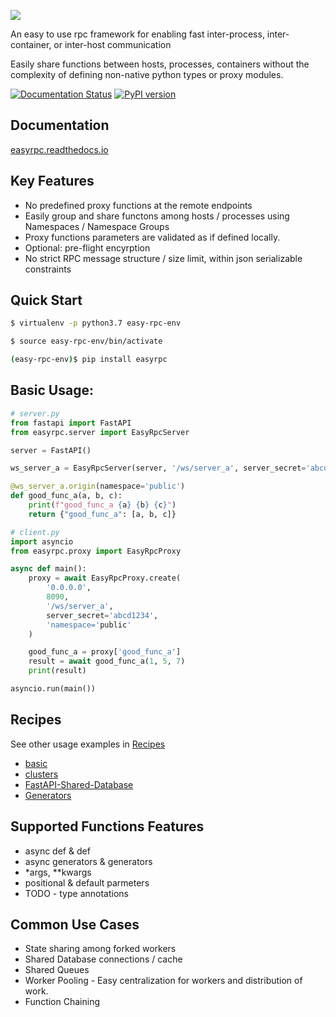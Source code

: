 ![](./docs/images/logo.png)

An easy to use rpc framework for enabling fast inter-process, inter-container, or inter-host communication

Easily share functions between hosts, processes, containers without the complexity of defining non-native python types or proxy modules.

[![Documentation Status](https://readthedocs.org/projects/easyrpc/badge/?version=latest)](https://easyrpc.readthedocs.io/en/latest/?badge=latest) [![PyPI version](https://badge.fury.io/py/easyrpc.svg)](https://pypi.org/project/easyrpc/)

## Documentation
[easyrpc.readthedocs.io](https://easyrpc.readthedocs.io)

## Key Features
- No predefined proxy functions at the remote endpoints
- Easily group and share functons among hosts / processes using Namespaces / Namespace Groups
- Proxy functions parameters are validated as if defined locally.
- Optional: pre-flight encyrption 
- No strict RPC message structure / size limit, within json serializable constraints

## Quick Start

```bash
$ virtualenv -p python3.7 easy-rpc-env

$ source easy-rpc-env/bin/activate

(easy-rpc-env)$ pip install easyrpc
```

## Basic Usage:

```python
# server.py
from fastapi import FastAPI
from easyrpc.server import EasyRpcServer

server = FastAPI()

ws_server_a = EasyRpcServer(server, '/ws/server_a', server_secret='abcd1234')

@ws_server_a.origin(namespace='public')
def good_func_a(a, b, c):
    print(f"good_func_a {a} {b} {c}")
    return {"good_func_a": [a, b, c]}
```
```python
# client.py
import asyncio
from easyrpc.proxy import EasyRpcProxy

async def main():
    proxy = await EasyRpcProxy.create(
        '0.0.0.0', 
        8090, 
        '/ws/server_a', 
        server_secret='abcd1234',
        'namespace='public'
    )

    good_func_a = proxy['good_func_a']
    result = await good_func_a(1, 5, 7)
    print(result)

asyncio.run(main())
```

## Recipes
See other usage examples in [Recipes](https://github.com/codemation/easyrpc/tree/main/recipes)
- [basic](https://github.com/codemation/easyrpc/tree/main/recipes/basic)
- [clusters](https://github.com/codemation/easyrpc/tree/main/recipes/clusters)
- [FastAPI-Shared-Database](https://github.com/codemation/easyrpc/tree/main/recipes/fastapi/shared_database)
- [Generators](https://github.com/codemation/easyrpc/tree/main/recipes/generators)


## Supported Functions Features
- async def & def
- async generators & generators
- *args, **kwargs
- positional & default parmeters
- TODO - type annotations

## Common Use Cases
- State sharing among forked workers 
- Shared Database connections / cache 
- Shared Queues
- Worker Pooling - Easy centralization for workers and distribution of work.  
- Function Chaining
